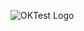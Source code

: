 ![OKTest Logo](https://blogger.googleusercontent.com/img/b/R29vZ2xl/AVvXsEiO_QBEUGLx4afKk43Ww6QIYHo0taRpb4kV38mSqqY7N6OPvF0P4nGM46N7T0GGbzpam6MK5d2emu1-TwAdRvcnHHScNiT_JnJ6qGI2bHagIl2fEifqdroHfsi-on2fuFTt4Gpap0bs-FDT7Zj_FhTfYELBxxWQHzdz8CcI9Pr4-GrNgXp4fslmqwbr3BA/s2048/OKTest.png)

